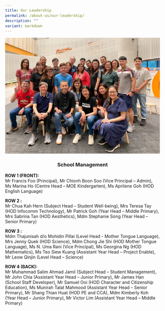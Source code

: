 ```yaml
---
title: Our Leadership
permalink: /about-us/our-leadership/
description: ""
variant: markdown
---
```

<img src="/images/2024%20Photos/Staff%20Photo/Leadership.jpg">
<h3 style="text-align: center;"><strong>School Management</strong></h3>

<strong>ROW 1 (FRONT):</strong><br>
Mr Francis Foo (Principal), Mr Chionh Boon Soo (Vice Principal – Admin), Ms Marina Ho (Centre Head – MOE Kindergarten), Ms Aprilene Goh (HOD English Language)
	
<strong>ROW 2 :</strong><br>
Mr Chua Kah Hern (Subject Head – Student Well-being), Mrs Teresa Tay (HOD Infocomm Technology), Mr Patrick Goh (Year Head – Middle Primary), Mrs Sabrina Tan (HOD Aesthetics), Mdm Stephanie Song (Year Head – Senior Primary)
	
<strong>ROW 3 :</strong><br>Mdm Thajunisah d/o Mohidin Pillai (Level Head - Mother Tongue Language), Mrs Jenny Quek (HOD Science), Mdm Chong Jie Shi (HOD Mother Tongue Language), Ms N. Uma Rani (Vice Principal), Ms Georgina Ng (HOD Mathematics), Ms Teo Siew Kuang (Assistant Year Head – Project Enable), Mr Leow Qinjin (Level Head – Science)

<strong>ROW 4 (BACK):</strong><br>Mr Muhammad Salim Ahmad Jamil (Subject Head – Student Management), Mr John Chia (Assistant Year Head – Junior Primary), Mr James Han (School Staff Developer), Mr Samuel Ooi (HOD Character and Citizenship Education), Ms Munirah Talat Mahmood (Assistant Year Head – Senior Primary), Mr Shang Thian Huat (HOD PE and CCA), Mdm Kimberly Koh (Year Head – Junior Primary), Mr Victor Lim (Assistant Year Head – Middle Primary)